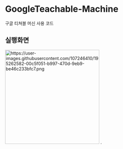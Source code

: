# GoogleTeachable-Machine
구글 티쳐블 머신 사용 코드

## 실행화면
<img width="306" alt="https://user-images.githubusercontent.com/107246410/195262582-00c5f051-b997-470d-9eb9-be46c233bfc7.png">
.
